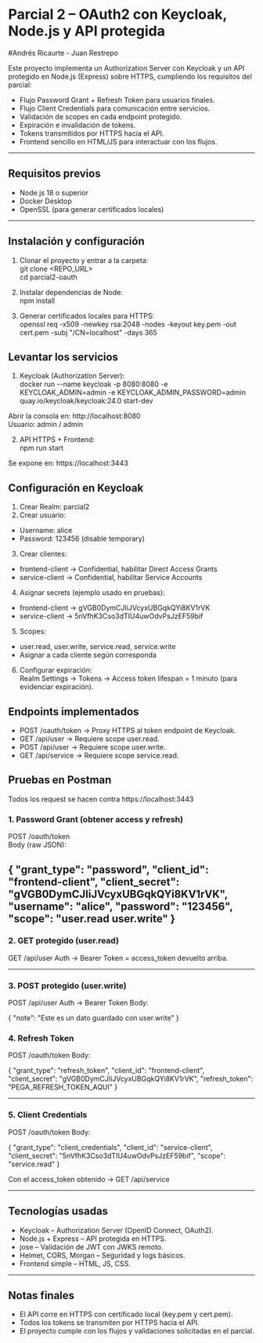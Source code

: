 

# Parcial 2 – OAuth2 con Keycloak, Node.js y API protegida
#Andrés Ricaurte - Juan Restrepo

Este proyecto implementa un Authorization Server con Keycloak y un API protegido en Node.js (Express) sobre HTTPS, cumpliendo los requisitos del parcial:

- Flujo Password Grant + Refresh Token para usuarios finales.  
- Flujo Client Credentials para comunicación entre servicios.  
- Validación de scopes en cada endpoint protegido.  
- Expiración e invalidación de tokens.  
- Tokens transmitidos por HTTPS hacia el API.  
- Frontend sencillo en HTML/JS para interactuar con los flujos.  

---

## Requisitos previos

- Node.js 18 o superior  
- Docker Desktop  
- OpenSSL (para generar certificados locales)

---

## Instalación y configuración

1. Clonar el proyecto y entrar a la carpeta:  
   git clone <REPO_URL>  
   cd parcial2-oauth  

2. Instalar dependencias de Node:  
   npm install  

3. Generar certificados locales para HTTPS:  
   openssl req -x509 -newkey rsa:2048 -nodes -keyout key.pem -out cert.pem -subj "/CN=localhost" -days 365  


## Levantar los servicios

1. Keycloak (Authorization Server):  
docker run --name keycloak -p 8080:8080 -e KEYCLOAK_ADMIN=admin -e KEYCLOAK_ADMIN_PASSWORD=admin quay.io/keycloak/keycloak:24.0 start-dev  

Abrir la consola en: http://localhost:8080  
Usuario: admin / admin  

2. API HTTPS + Frontend:  
npm run start  

Se expone en: https://localhost:3443  


## Configuración en Keycloak

1. Crear Realm: parcial2  
2. Crear usuario:  
- Username: alice  
- Password: 123456 (disable temporary)  
3. Crear clientes:  
- frontend-client → Confidential, habilitar Direct Access Grants  
- service-client → Confidential, habilitar Service Accounts  
4. Asignar secrets (ejemplo usado en pruebas):  
- frontend-client → gVGB0DymCJIiJVcyxUBGqkQYi8KV1rVK  
- service-client → 5nVfhK3Cso3dTIU4uwOdvPsJzEF59bif  
5. Scopes:  
- user.read, user.write, service.read, service.write  
- Asignar a cada cliente según corresponda  
6. Configurar expiración:  
Realm Settings → Tokens → Access token lifespan = 1 minuto (para evidenciar expiración).  


## Endpoints implementados

- POST /oauth/token → Proxy HTTPS al token endpoint de Keycloak.  
- GET /api/user → Requiere scope user.read.  
- POST /api/user → Requiere scope user.write.  
- GET /api/service → Requiere scope service.read.  


## Pruebas en Postman

Todos los request se hacen contra https://localhost:3443

### 1. Password Grant (obtener access y refresh)

POST /oauth/token  
Body (raw JSON):

{
"grant_type": "password",
"client_id": "frontend-client",
"client_secret": "gVGB0DymCJIiJVcyxUBGqkQYi8KV1rVK",
"username": "alice",
"password": "123456",
"scope": "user.read user.write"
}
---

### 2. GET protegido (user.read)

GET /api/user
Auth → Bearer Token = access_token devuelto arriba.

---

### 3. POST protegido (user.write)

POST /api/user
Auth → Bearer Token
Body:

{
  "note": "Este es un dato guardado con user.write"
}




### 4. Refresh Token

POST /oauth/token
Body:


{
  "grant_type": "refresh_token",
  "client_id": "frontend-client",
  "client_secret": "gVGB0DymCJIiJVcyxUBGqkQYi8KV1rVK",
  "refresh_token": "PEGA_REFRESH_TOKEN_AQUI"
}

---

### 5. Client Credentials

POST /oauth/token
Body:

{
  "grant_type": "client_credentials",
  "client_id": "service-client",
  "client_secret": "5nVfhK3Cso3dTIU4uwOdvPsJzEF59bif",
  "scope": "service.read"
}


Con el access_token obtenido → GET /api/service

---

## Tecnologías usadas

* Keycloak – Authorization Server (OpenID Connect, OAuth2).
* Node.js + Express – API protegida en HTTPS.
* jose – Validación de JWT con JWKS remoto.
* Helmet, CORS, Morgan – Seguridad y logs básicos.
* Frontend simple – HTML, JS, CSS.

---

## Notas finales

* El API corre en HTTPS con certificado local (key.pem y cert.pem).
* Todos los tokens se transmiten por HTTPS hacia el API.
* El proyecto cumple con los flujos y validaciones solicitadas en el parcial.

```
